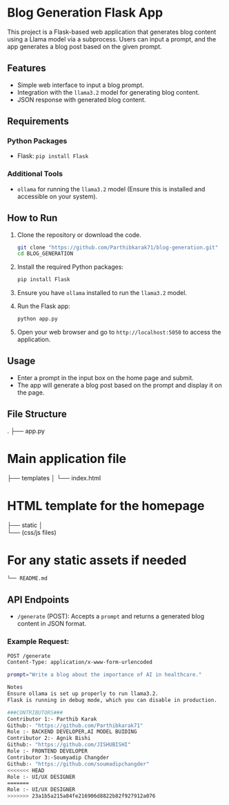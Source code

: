 # Blog Generation Flask App

This project is a Flask-based web application that generates blog content using a Llama model via a subprocess. Users can input a prompt, and the app generates a blog post based on the given prompt.

## Features
- Simple web interface to input a blog prompt.
- Integration with the `llama3.2` model for generating blog content.
- JSON response with generated blog content.

## Requirements

### Python Packages
- Flask: `pip install Flask`

### Additional Tools
- `ollama` for running the `llama3.2` model (Ensure this is installed and accessible on your system).

## How to Run

1. Clone the repository or download the code.
    ```bash
    git clone "https://github.com/Parthibkarak71/blog-generation.git"
    cd BLOG_GENERATION
    ```

2. Install the required Python packages:
    ```bash
    pip install Flask
    ```

3. Ensure you have `ollama` installed to run the `llama3.2` model.

4. Run the Flask app:
    ```bash
    python app.py
    ```

5. Open your web browser and go to `http://localhost:5050` to access the application.

## Usage

- Enter a prompt in the input box on the home page and submit.
- The app will generate a blog post based on the prompt and display it on the page.

## File Structure

. ├── app.py 
# Main application file 
  ├── templates │ 
     └── index.html 
# HTML template for the homepage 
  ├── static │   
    └── (css/js files) 
# For any static assets if needed 
    └── README.md


## API Endpoints

- `/generate` (POST): Accepts a `prompt` and returns a generated blog content in JSON format.

### Example Request:
```bash
POST /generate
Content-Type: application/x-www-form-urlencoded

prompt="Write a blog about the importance of AI in healthcare."

Notes
Ensure ollama is set up properly to run llama3.2.
Flask is running in debug mode, which you can disable in production.

###CONTRIBUTORS###
Contributor 1:- Parthib Karak
Github:- "https://github.com/Parthibkarak71"
Role :- BACKEND DEVELOPER,AI MODEL BUIDING
Contributor 2:- Agnik Bishi
Github:- "https://github.com/JISHUBISHI"
Role :- FRONTEND DEVELOPER
Contributor 3:-Soumyadip Changder
Github:- "https://github.com/soumadipchangder"
<<<<<<< HEAD
Role :- UI/UX DESIGNER
=======
Role :- UI/UX DESIGNER
>>>>>>> 23a1b5a215a84fe216906d8822b82f927912a076
